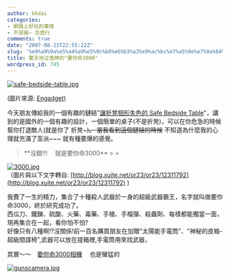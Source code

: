 ```yaml
---
author: kkdai
categories:
- 網路上好玩的事情
- 不惡搞~ 怎麼行
comments: true
date: "2007-08-23T22:55:22Z"
slug: '%e9%a9%9a%e5%a4%a9%e5%9c%b0%e6%b3%a3%e9%ac%bc%e7%a5%9e%e7%9a%84%e8%a6%81%e4%bd%a0%e5%91%bd3000'
title: 驚天地泣鬼神的"要你命3000"
wordpress_id: 745
---
```


[![safe-bedside-table.jpg](http://farm2.static.flickr.com/1050/1214587034_a643c46074.jpg)](http://www.flickr.com/photos/27643002@N00/1214587034/)

(圖片來源: [Engadget](http://chinese.engadget.com/2007/08/23/safe-bedside-table/))

今天朋友傳給我的一個有趣的鏈結"[讓折凳相形失色的 Safe Bedside Table](http://chinese.engadget.com/2007/08/23/safe-bedside-table/)"，講到的是國外的一個有趣的設計，一個簡單的桌子(不是折凳)，可以在你危急的時候幫你打退敵人(就是你了 折凳~~~)。 當我看到這個鏈結的時候~~ 不知道為什麼我的心理就充滿了澎派~~~ 就有種要爆的感覺。

<blockquote>**沒錯!!! 　就是要你命3000**
> 
> </blockquote>

 

[![3000.jpg](http://farm2.static.flickr.com/1118/1213723677_cd5d4c6bf0.jpg)](http://www.flickr.com/photos/27643002@N00/1213723677/)  
（圖片與以下文字轉自: [http://blog.xuite.net/or23/or23/12311792](http://blog.xuite.net/or23/or23/12311792) )  

我費了一生的精力，集合了十種殺人武器於一身的超級武器霸王，名字就叫做要你命3000，終於研究成功了。  
西瓜刀、鐵鍊、硫酸、火藥、毒藥、手槍、手榴彈、殺蟲劑、每樣都能獨當一面，現再集合在一起，看你怕不怕?  
好像只有八種啊!?沒關係!前一百名購買朋友在加贈"太陽能手電筒"、"神秘的皮箱-超級間諜椅",武器可以放在提箱裡,手電筒用來找武器，  

其實～～　[要你命3000相機](http://www.youvegotblogs.com/post/5/3113) 　也是蠻猛的

[![gunscamera.jpg](http://farm2.static.flickr.com/1306/1214588060_9d74c43a9a.jpg)](http://www.youvegotblogs.com/post/5/3113)[](http://www.flickr.com/photos/27643002@N00/1214587034/)
